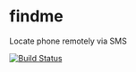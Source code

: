 # findme

Locate phone remotely via SMS

[![Build Status](https://travis-ci.org/vaneyck/findme.svg?branch=master)](https://travis-ci.org/vaneyck/findme)
